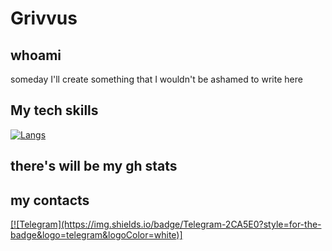 # Grivvus
## whoami
someday I'll create something that I wouldn't be ashamed to write here
## My tech skills
[![Langs](https://skillicons.dev/icons?i=python,fastapi,postgres,linux,bash,docker,c&theme=light)](https://skillicons.dev)
## there's will be my gh stats
##  my contacts
<a href="t.me/grivvus">
[![Telegram](https://img.shields.io/badge/Telegram-2CA5E0?style=for-the-badge&logo=telegram&logoColor=white)]
<a href="mailto:kruchik.a04@gmail.com">
